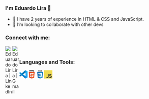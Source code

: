 ### I'm Eduardo Lira 👋

- 📝 I have 2 years of experience in HTML & CSS and JavaScript.
- 👯 I’m looking to collaborate with other devs

### Connect with me:

[<img align="left" alt="Eduardo Lira | LinkedIn" width="22px" src="https://cdn.jsdelivr.net/npm/simple-icons@v3/icons/linkedin.svg" />][linkedin]
[<img align="left" alt="Eduardo Lira | Gmail" width="22px" src="https://cdn.jsdelivr.net/npm/simple-icons@3.12.1/icons/gmail.svg" />][Gmail]

<br />

### Languages and Tools:

<img align="left" alt="Visual Studio Code" width="26px" src="https://raw.githubusercontent.com/github/explore/80688e429a7d4ef2fca1e82350fe8e3517d3494d/topics/visual-studio-code/visual-studio-code.png" />
<img align="left" alt="HTML5" width="26px" src="https://raw.githubusercontent.com/github/explore/80688e429a7d4ef2fca1e82350fe8e3517d3494d/topics/html/html.png" />
<img align="left" alt="CSS3" width="26px" src="https://raw.githubusercontent.com/github/explore/80688e429a7d4ef2fca1e82350fe8e3517d3494d/topics/css/css.png" />
<img align="left" alt="JavaScript" width="26px" src="https://raw.githubusercontent.com/github/explore/80688e429a7d4ef2fca1e82350fe8e3517d3494d/topics/javascript/javascript.png" />
<br />
<br />

[linkedin]: https://www.linkedin.com/in/eduardo-lira-29b180247/
[Gmail]: mailto:eduardolira.dev@gmail.com

